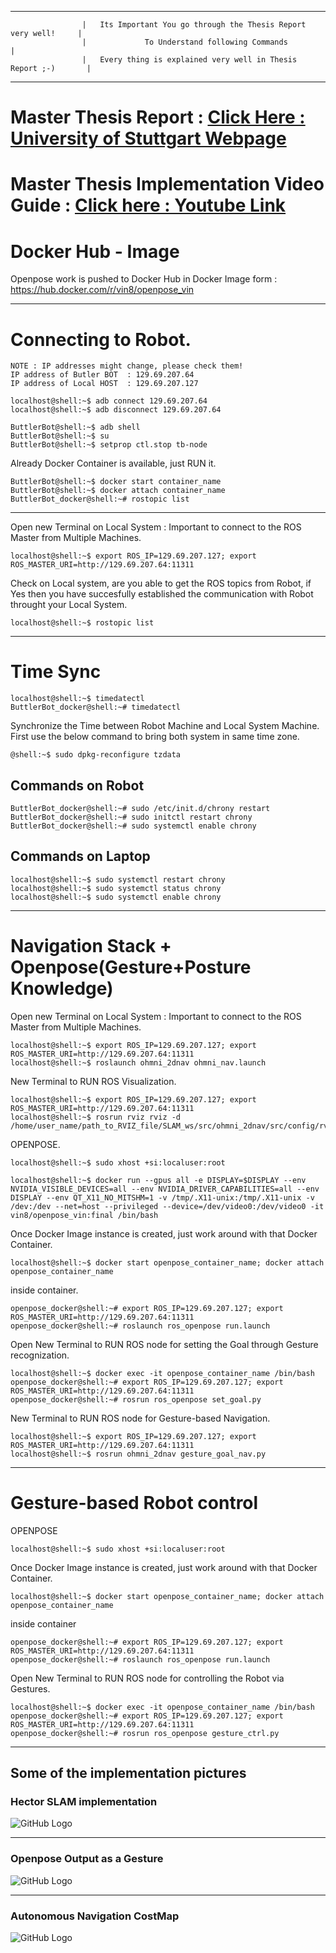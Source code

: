 ----------------------------------------------------------------------------------------------------

					|   Its Important You go through the Thesis Report very well!     |
					|             To Understand following Commands                    |
					|   Every thing is explained very well in Thesis Report ;-)       |
											
----------------------------------------------------------------------------------------------------
# Master Thesis Report : [Click Here : University of Stuttgart Webpage](https://elib.uni-stuttgart.de/handle/11682/13880)

# Master Thesis Implementation Video Guide : [Click here : Youtube Link](https://www.youtube.com/@_vin8/videos)

# Docker Hub - Image

Openpose work is pushed to Docker Hub in Docker Image form : https://hub.docker.com/r/vin8/openpose_vin       

---

# Connecting to Robot.
```
NOTE : IP addresses might change, please check them!
IP address of Butler BOT  : 129.69.207.64 
IP address of Local HOST  : 129.69.207.127

localhost@shell:~$ adb connect 129.69.207.64
localhost@shell:~$ adb disconnect 129.69.207.64

ButtlerBot@shell:~$ adb shell
ButtlerBot@shell:~$ su
ButtlerBot@shell:~$ setprop ctl.stop tb-node
```

Already Docker Container is available, just RUN it.
```
ButtlerBot@shell:~$ docker start container_name
ButtlerBot@shell:~$ docker attach container_name
ButtlerBot_docker@shell:~# rostopic list
```
----------------------------------------------------------------------------------------------------

Open new Terminal on Local System : Important to connect to the ROS Master from Multiple Machines.
```
localhost@shell:~$ export ROS_IP=129.69.207.127; export ROS_MASTER_URI=http://129.69.207.64:11311
```

Check on Local system, are you able to get the ROS topics from Robot, 
if Yes then you have succesfully established the communication with Robot throught your Local System.
```
localhost@shell:~$ rostopic list
```


----------------------------------------------------------------------------------------------------

#													Time Sync
```
localhost@shell:~$ timedatectl
ButtlerBot_docker@shell:~# timedatectl
```
Synchronize the Time between Robot Machine and Local System Machine.
First use the below command to bring both system in same time zone.
```
@shell:~$ sudo dpkg-reconfigure tzdata
```

## Commands on Robot
```
ButtlerBot_docker@shell:~# sudo /etc/init.d/chrony restart
ButtlerBot_docker@shell:~# sudo initctl restart chrony
ButtlerBot_docker@shell:~# sudo systemctl enable chrony
```

## Commands on Laptop
```
localhost@shell:~$ sudo systemctl restart chrony
localhost@shell:~$ sudo systemctl status chrony
localhost@shell:~$ sudo systemctl enable chrony
```

----------------------------------------------------------------------------------------------------

# 													Navigation Stack + Openpose(Gesture+Posture Knowledge)

Open new Terminal on Local System : Important to connect to the ROS Master from Multiple Machines.
```
localhost@shell:~$ export ROS_IP=129.69.207.127; export ROS_MASTER_URI=http://129.69.207.64:11311
localhost@shell:~$ roslaunch ohmni_2dnav ohmni_nav.launch 
```
New Terminal to RUN ROS Visualization.
```
localhost@shell:~$ export ROS_IP=129.69.207.127; export ROS_MASTER_URI=http://129.69.207.64:11311
localhost@shell:~$ rosrun rviz rviz -d /home/user_name/path_to_RVIZ_file/SLAM_ws/src/ohmni_2dnav/src/config/rvizconfig.rviz 
```
OPENPOSE.
```
localhost@shell:~$ sudo xhost +si:localuser:root

localhost@shell:~$ docker run --gpus all -e DISPLAY=$DISPLAY --env NVIDIA_VISIBLE_DEVICES=all --env NVIDIA_DRIVER_CAPABILITIES=all --env DISPLAY --env QT_X11_NO_MITSHM=1 -v /tmp/.X11-unix:/tmp/.X11-unix -v /dev:/dev --net=host --privileged --device=/dev/video0:/dev/video0 -it vin8/openpose_vin:final /bin/bash
```
Once Docker Image instance is created, just work around with that Docker Container.
```
localhost@shell:~$ docker start openpose_container_name; docker attach openpose_container_name
```
inside container.
```
openpose_docker@shell:~# export ROS_IP=129.69.207.127; export ROS_MASTER_URI=http://129.69.207.64:11311
openpose_docker@shell:~# roslaunch ros_openpose run.launch
```
Open New Terminal to RUN ROS node for setting the Goal through Gesture recognization.
```
localhost@shell:~$ docker exec -it openpose_container_name /bin/bash
openpose_docker@shell:~# export ROS_IP=129.69.207.127; export ROS_MASTER_URI=http://129.69.207.64:11311
openpose_docker@shell:~# rosrun ros_openpose set_goal.py 
```
New Terminal to RUN ROS node for Gesture-based Navigation.
```
localhost@shell:~$ export ROS_IP=129.69.207.127; export ROS_MASTER_URI=http://129.69.207.64:11311
localhost@shell:~$ rosrun ohmni_2dnav gesture_goal_nav.py
```
----------------------------------------------------------------------------------------------------

#													Gesture-based Robot control

OPENPOSE
```
localhost@shell:~$ sudo xhost +si:localuser:root
```
Once Docker Image instance is created, just work around with that Docker Container.
```
localhost@shell:~$ docker start openpose_container_name; docker attach openpose_container_name
```
inside container
```
openpose_docker@shell:~# export ROS_IP=129.69.207.127; export ROS_MASTER_URI=http://129.69.207.64:11311
openpose_docker@shell:~# roslaunch ros_openpose run.launch
```
Open New Terminal to RUN ROS node for controlling the Robot via Gestures.
```
localhost@shell:~$ docker exec -it openpose_container_name /bin/bash
openpose_docker@shell:~# export ROS_IP=129.69.207.127; export ROS_MASTER_URI=http://129.69.207.64:11311
openpose_docker@shell:~# rosrun ros_openpose gesture_ctrl.py 
```
----------------------------------------------------------------------------------------------------


## Some of the implementation pictures

### Hector SLAM implementation
![GitHub Logo](lab_map_2.png)

---
### Openpose Output as a Gesture
![GitHub Logo](go_forward_gesture_right_hand.png)

---
### Autonomous Navigation CostMap
![GitHub Logo](Navigation_stack_RVIZ.png)




















